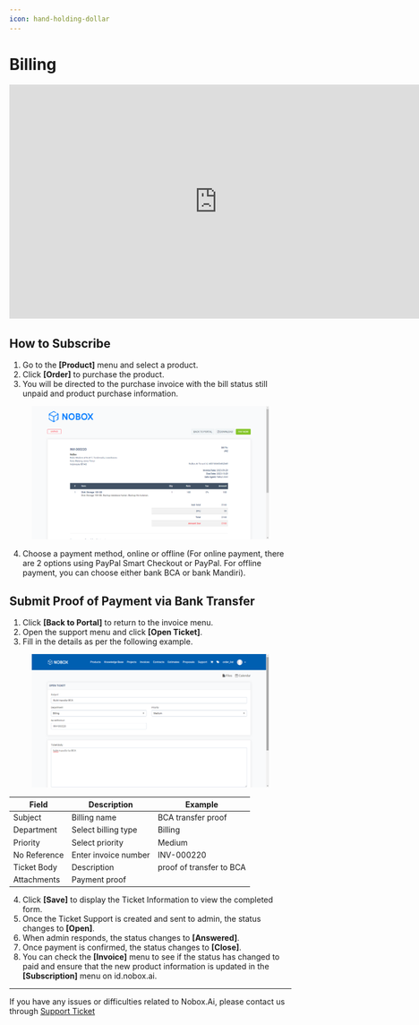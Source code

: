 ```yaml
---
icon: hand-holding-dollar
---
```


# Billing

<iframe width="742" height="418" src="https://www.youtube.com/embed/0ectimbtruk/" title="01. Instalasi NoBox Desktop" frameborder="0" allow="accelerometer; autoplay; clipboard-write; encrypted-media; gyroscope; picture-in-picture; web-share" referrerpolicy="strict-origin-when-cross-origin" allowfullscreen></iframe>

## **How to Subscribe**

1. Go to the **\[Product]** menu and select a product.
2. Click **\[Order]** to purchase the product.
3. You will be directed to the purchase invoice with the bill status still unpaid and product purchase information.

<figure><img src="../.gitbook/assets/Information.png" alt=""><figcaption></figcaption></figure>

4. Choose a payment method, online or offline (For online payment, there are 2 options using PayPal Smart Checkout or PayPal. For offline payment, you can choose either bank BCA or bank Mandiri).

## **Submit Proof of Payment via Bank Transfer**

1. Click **\[Back to Portal]** to return to the invoice menu.
2. Open the support menu and click **\[Open Ticket]**.
3. Fill in the details as per the following example.

<figure><img src="../.gitbook/assets/Ticket.png" alt=""><figcaption></figcaption></figure>

| Field        | Description          | Example                  |
| ------------ | -------------------- | ------------------------ |
| Subject      | Billing name         | BCA transfer proof       |
| Department   | Select billing type  | Billing                  |
| Priority     | Select priority      | Medium                   |
| No Reference | Enter invoice number | INV-000220               |
| Ticket Body  | Description          | proof of transfer to BCA |
| Attachments  | Payment proof        |                          |

4. Click **\[Save]** to display the Ticket Information to view the completed form.
5. Once the Ticket Support is created and sent to admin, the status changes to **\[Open]**.
6. When admin responds, the status changes to **\[Answered]**.
7. Once payment is confirmed, the status changes to **\[Close]**.
8. You can check the **\[Invoice]** menu to see if the status has changed to paid and ensure that the new product information is updated in the **\[Subscription]** menu on id.nobox.ai.

---

If you have any issues or difficulties related to Nobox.Ai, please contact us through [Support Ticket](https://crm.nobox.ai/clients/tickets)
